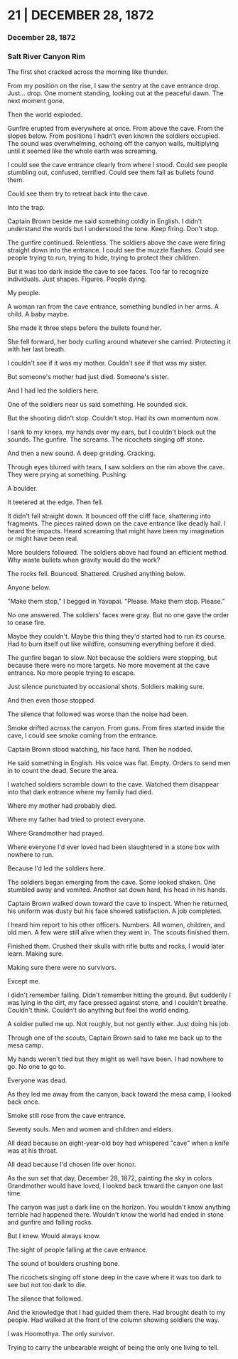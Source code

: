 # 21  |  DECEMBER 28, 1872

### December 28, 1872
### Salt River Canyon Rim
The first shot cracked across the morning like thunder.

From my position on the rise, I saw the sentry at the cave entrance drop. Just... drop. One moment standing, looking out at the peaceful dawn. The next moment gone.

Then the world exploded.

Gunfire erupted from everywhere at once. From above the cave. From the slopes below. From positions I hadn't even known the soldiers occupied. The sound was overwhelming, echoing off the canyon walls, multiplying until it seemed like the whole earth was screaming.

I could see the cave entrance clearly from where I stood. Could see people stumbling out, confused, terrified. Could see them fall as bullets found them.

Could see them try to retreat back into the cave.

Into the trap.

Captain Brown beside me said something coldly in English. I didn't understand the words but I understood the tone. Keep firing. Don't stop.

The gunfire continued. Relentless. The soldiers above the cave were firing straight down into the entrance. I could see the muzzle flashes. Could see people trying to run, trying to hide, trying to protect their children.

But it was too dark inside the cave to see faces. Too far to recognize individuals. Just shapes. Figures. People dying.

My people.

A woman ran from the cave entrance, something bundled in her arms. A child. A baby maybe.

She made it three steps before the bullets found her.

She fell forward, her body curling around whatever she carried. Protecting it with her last breath.

I couldn't see if it was my mother. Couldn't see if that was my sister.

But someone's mother had just died. Someone's sister.

And I had led the soldiers here.

One of the soldiers near us said something. He sounded sick.

But the shooting didn't stop. Couldn't stop. Had its own momentum now.

I sank to my knees, my hands over my ears, but I couldn't block out the sounds. The gunfire. The screams. The ricochets singing off stone.

And then a new sound. A deep grinding. Cracking.

Through eyes blurred with tears, I saw soldiers on the rim above the cave. They were prying at something. Pushing.

A boulder.

It teetered at the edge. Then fell.

It didn't fall straight down. It bounced off the cliff face, shattering into fragments. The pieces rained down on the cave entrance like deadly hail. I heard the impacts. Heard screaming that might have been my imagination or might have been real.

More boulders followed. The soldiers above had found an efficient method. Why waste bullets when gravity would do the work?

The rocks fell. Bounced. Shattered. Crushed anything below.

Anyone below.

"Make them stop," I begged in Yavapai. "Please. Make them stop. Please."

No one answered. The soldiers' faces were gray. But no one gave the order to cease fire.

Maybe they couldn't. Maybe this thing they'd started had to run its course. Had to burn itself out like wildfire, consuming everything before it died.

The gunfire began to slow. Not because the soldiers were stopping, but because there were no more targets. No more movement at the cave entrance. No more people trying to escape.

Just silence punctuated by occasional shots. Soldiers making sure.

And then even those stopped.

The silence that followed was worse than the noise had been.

Smoke drifted across the canyon. From guns. From fires started inside the cave, I could see smoke coming from the entrance.

Captain Brown stood watching, his face hard. Then he nodded.

He said something in English. His voice was flat. Empty. Orders to send men in to count the dead. Secure the area.

I watched soldiers scramble down to the cave. Watched them disappear into that dark entrance where my family had died.

Where my mother had probably died.

Where my father had tried to protect everyone.

Where Grandmother had prayed.

Where everyone I'd ever loved had been slaughtered in a stone box with nowhere to run.

Because I'd led the soldiers here.

The soldiers began emerging from the cave. Some looked shaken. One stumbled away and vomited. Another sat down hard, his head in his hands.

Captain Brown walked down toward the cave to inspect. When he returned, his uniform was dusty but his face showed satisfaction. A job completed.

I heard him report to his other officers. Numbers. All women, children, and old men. A few were still alive when they went in. The scouts finished them.

Finished them. Crushed their skulls with rifle butts and rocks, I would later learn. Making sure.

Making sure there were no survivors.

Except me.

I didn't remember falling. Didn't remember hitting the ground. But suddenly I was lying in the dirt, my face pressed against stone, and I couldn't breathe. Couldn't think. Couldn't do anything but feel the world ending.

A soldier pulled me up. Not roughly, but not gently either. Just doing his job.

Through one of the scouts, Captain Brown said to take me back up to the mesa camp.

My hands weren't tied but they might as well have been. I had nowhere to go. No one to go to.

Everyone was dead.

As they led me away from the canyon, back toward the mesa camp, I looked back once.

Smoke still rose from the cave entrance.

Seventy souls. Men and women and children and elders.

All dead because an eight-year-old boy had whispered "cave" when a knife was at his throat.

All dead because I'd chosen life over honor.

As the sun set that day, December 28, 1872, painting the sky in colors Grandmother would have loved, I looked back toward the canyon one last time.

The canyon was just a dark line on the horizon. You wouldn't know anything terrible had happened there. Wouldn't know the world had ended in stone and gunfire and falling rocks.

But I knew. Would always know.

The sight of people falling at the cave entrance.

The sound of boulders crushing bone.

The ricochets singing off stone deep in the cave where it was too dark to see but not too dark to die.

The silence that followed.

And the knowledge that I had guided them there. Had brought death to my people. Had walked at the front of the column showing soldiers the way.

I was Hoomothya. The only survivor.

Trying to carry the unbearable weight of being the only one living to tell.
